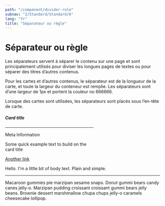 ```yaml
---
path: "/component/divider-rule"
subnav: "2/Standard/Standard/6"
lang: "fr"
title: "Séparateur ou règle"
---
```


# Séparateur ou règle

Les séparateurs servent à séparer le contenu sur une page et sont principalement utilisés pour diviser les longues pages de textes ou pour séparer des titres d’autres contenus.

Pour les cartes et d’autres contenus, le séparateur est de la longueur de la carte, et toute la largeur du conteneur est remplie. Les séparateurs sont d’une largeur de 1px et portent la couleur no 666666.

Lorsque des cartes sont utilisées, les séparateurs sont placés sous l’en-tête de carte.

<div class="card mb-2 d-inline-block" style="max-width: 18rem;">
    <div class="card-body">
    <h5 class="card-title">Card title</h5>
    <hr />
    <div class="card-subtitle text-muted">Meta Information</div>
    <p class="card-text">Some quick example text to build on the card title</p>
    <a href="#" class="card-link">Another link</a>
    </div>
</div>

<codeblock html='
    <div class="card mb-2 d-inline-block" style="max-width: 18rem;">
        <div class="card-body">
            <h5 class="card-title">Card title</h5>
            <hr />
            <div class="card-subtitle text-muted">Meta Information</div>
            <p class="card-text">Some quick example text to build on the card title</p>
            <a href="#" class="card-link">Another link</a>
        </div>
    </div>
' react='' />

<p>Hello. I'm a little bit of body text. Plain and simple.</p>
<hr />
<p>Macaroon gummies pie marzipan sesame snaps. Donut gummi bears candy canes jelly-o. Marzipan pudding croissant croissant gummi bears jelly beans. Brownie dessert marshmallow chupa chups jelly-o caramels cheesecake lollipop.</p>

<codeblock html='
    <p>Hello. Im a little bit of body text. Plain and simple.</p>
    <hr />
    <p>Macaroon gummies pie marzipan sesame snaps. Donut gummi bears candy canes jelly-o. Marzipan pudding croissant croissant gummi bears jelly beans. Brownie dessert marshmallow chupa chups jelly-o caramels cheesecake lollipop.</p>
' react='' />
